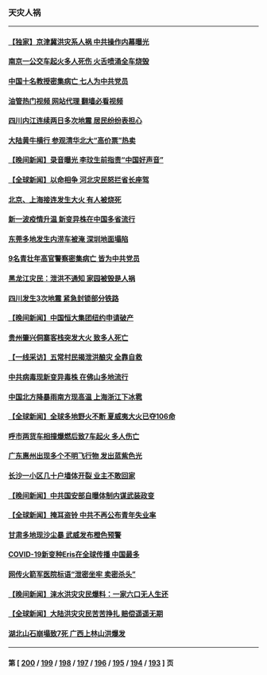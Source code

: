 ### 天灾人祸
---
#### [【独家】京津冀洪灾系人祸 中共操作内幕曝光](../../pages/ncid280/n14057571.md?08211645) 
#### [南京一公交车起火多人死伤 火舌喷涌全车烧毁](../../pages/ncid280/n14057826.md?08211645) 
#### [中国十名教授密集病亡 七人为中共党员](../../pages/ncid280/n14057645.md?08211645) 
#### [油管热门视频 网站代理 翻墙必看视频](http://138.2.39.72:81/youtube.html?epic-marker?08211645)
#### [四川内江连续两日多次地震 居民纷纷表担心](../../pages/ncid280/n14057109.md?08211645) 
#### [大陆黄牛横行 参观清华北大“高价票”热卖](../../pages/ncid280/n14057027.md?08211645) 
#### [【晚间新闻】录音曝光 李玟生前指责“中国好声音”](../../pages/ncid280/n14056727.md?08211645) 
#### [【全球新闻】以命相争 河北灾民怒拦省长座驾](../../pages/ncid280/n14057021.md?08211645) 
#### [北京、上海接连发生大火 有人被烧死](../../pages/ncid280/n14056928.md?08211645) 
#### [新一波疫情升温 新变异株在中国多省流行](../../pages/ncid280/n14056990.md?08211645) 
#### [东莞多地发生内涝车被淹 深圳地面塌陷](../../pages/ncid280/n14056912.md?08211645) 
#### [9名青壮年高官警察密集病亡 皆为中共党员](../../pages/ncid280/n14056735.md?08211645) 
#### [黑龙江灾民：泄洪不通知 家园被毁是人祸](../../pages/ncid280/n14056445.md?08211645) 
#### [四川发生3次地震 紧急封锁部分铁路](../../pages/ncid280/n14056543.md?08211645) 
#### [【晚间新闻】中国恒大集团纽约申请破产](../../pages/ncid280/n14056496.md?08211645) 
#### [贵州肇兴侗寨客栈突发大火 致多人死亡](../../pages/ncid280/n14056285.md?08211645) 
#### [【一线采访】五常村民揭泄洪酿灾 全靠自救](../../pages/ncid280/n14056160.md?08211645) 
#### [中共病毒现新变异毒株 在佛山多地流行](../../pages/ncid280/n14055808.md?08211645) 
#### [中国北方降暴雨南方现高温 上海浙江下冰雹](../../pages/ncid280/n14055555.md?08211645) 
#### [【全球新闻】全球多地野火不断 夏威夷大火已夺106命](../../pages/ncid280/n14055711.md?08211645) 
#### [呼市两货车相撞爆燃后致7车起火 多人伤亡](../../pages/ncid280/n14055440.md?08211645) 
#### [广东惠州出现多个不明飞行物 发出蓝紫色光](../../pages/ncid280/n14055059.md?08211645) 
#### [长沙一小区几十户墙体开裂 业主不敢回家](../../pages/ncid280/n14055041.md?08211645) 
#### [【晚间新闻】中共国安部自曝体制内谋武装政变](../../pages/ncid280/n14054605.md?08211645) 
#### [【全球新闻】掩耳盗铃 中共不再公布青年失业率](../../pages/ncid280/n14054969.md?08211645) 
#### [甘肃多地现沙尘暴 武威发布橙色预警](../../pages/ncid280/n14054874.md?08211645) 
#### [COVID-19新变种Eris在全球传播 中国最多](../../pages/ncid280/n14054600.md?08211645) 
#### [网传火箭军医院标语“泄密坐牢 卖密杀头”](../../pages/ncid280/n14054296.md?08211645) 
#### [【晚间新闻】涞水洪灾灾民爆料：一家六口无人生还](../../pages/ncid280/n14054170.md?08211645) 
#### [【全球新闻】大陆洪灾灾民苦苦挣扎 赔偿遥遥无期](../../pages/ncid280/n14054172.md?08211645) 
#### [湖北山石崩塌致7死 广西上林山洪爆发](../../pages/ncid280/n14054051.md?08211645) 

---
#### 第 [ [200](./200.md?08211645) / [199](./199.md?08211645) / [198](./198.md?08211645) / [197](./197.md?08211645) / [196](./196.md?08211645) / [195](./195.md?08211645) / [194](./194.md?08211645) / [193](./193.md?08211645) ] 页
